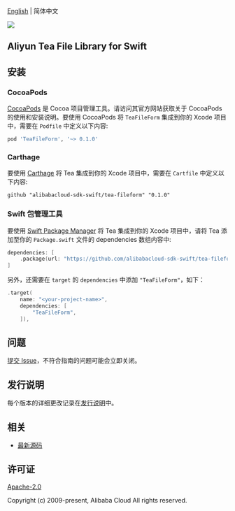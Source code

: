 [English](README.md) | 简体中文

![](https://aliyunsdk-pages.alicdn.com/icons/AlibabaCloud.svg)

## Aliyun Tea File Library for Swift

## 安装

### CocoaPods

[CocoaPods](https://cocoapods.org) 是 Cocoa 项目管理工具。请访问其官方网站获取关于 CocoaPods 的使用和安装说明。要使用 CocoaPods 将 `TeaFileForm` 集成到你的 Xcode 项目中，需要在 `Podfile` 中定义以下内容:

```ruby
pod 'TeaFileForm', '~> 0.1.0'
```

### Carthage

要使用 [Carthage](https://github.com/Carthage/Carthage) 将 Tea 集成到你的 Xcode 项目中，需要在 `Cartfile` 中定义以下内容:

```ogdl
github "alibabacloud-sdk-swift/tea-fileform" "0.1.0"
```

### Swift 包管理工具

要使用 [Swift Package Manager](https://swift.org/package-manager/) 将 Tea 集成到你的 Xcode 项目中，请将 Tea 添加至你的 `Package.swift` 文件的 dependencies 数组内容中:

```swift
dependencies: [
    .package(url: "https://github.com/alibabacloud-sdk-swift/tea-fileform.git", from: "0.1.0")
]
```

另外，还需要在 `target` 的 `dependencies` 中添加 `"TeaFileForm"`，如下：

```swift
.target(
    name: "<your-project-name>",
    dependencies: [
        "TeaFileForm",
    ]),
```

## 问题

[提交 Issue](https://github.com/aliyun/tea-fileform/issues/new)，不符合指南的问题可能会立即关闭。

## 发行说明

每个版本的详细更改记录在[发行说明](./ChangeLog.txt)中。

## 相关

* [最新源码](https://github.com/aliyun/tea-fileform/tree/master/swift)

## 许可证

[Apache-2.0](http://www.apache.org/licenses/LICENSE-2.0)

Copyright (c) 2009-present, Alibaba Cloud All rights reserved.

